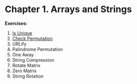 # Chapter 1. Arrays and Strings

**Exercises:**

1. [Is Unique](/src/chapters/01/exercises/is-unique)
2. [Check Permutation](/src/chapters/01/exercises/check-permutation)
3. URLify
4. Palindrome Permutation
5. One Away
6. String Compression
7. Rotate Matrix
8. Zero Matrix
9. String Rotation